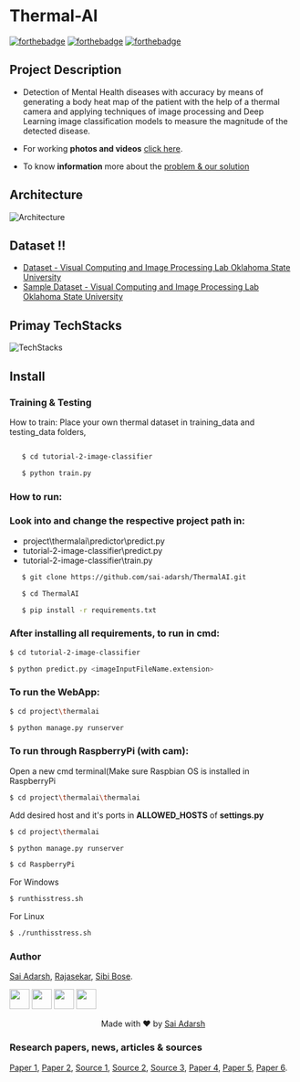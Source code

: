 # Thermal-AI
[![forthebadge](https://forthebadge.com/images/badges/built-with-love.svg)](https://forthebadge.com)
[![forthebadge](https://forthebadge.com/images/badges/made-with-python.svg)](https://forthebadge.com)
[![forthebadge](https://forthebadge.com/images/badges/check-it-out.svg)](https://forthebadge.com)
## Project Description
 
* Detection of Mental Health diseases with accuracy by means of generating a body heat map of the patient with the help of a thermal camera and applying techniques of image processing and Deep Learning image classification models to measure the magnitude of the detected disease.

* For working **photos and videos** [click here](https://github.com/Sai-Adarsh/ThermalAI/tree/master/WorkingPhotos).
* To know **information** more about the [problem & our solution](https://github.com/Sai-Adarsh/ThermalAI/blob/master/Phase1/Team%20Appendly%20-%20Shaastra%20AI%20Challenge%202018%20Phase%20I%20Ideation.pdf)


## Architecture 
![Architecture](https://github.com/Sai-Adarsh/ThermalAI/blob/master/WorkingPhotos/Architecture%20.jpg)

## Dataset !!

* [Dataset - Visual Computing and Image Processing Lab 
Oklahoma State University](http://vcipl-okstate.org/pbvs/bench/Data/04/download.html)
* [Sample Dataset - Visual Computing and Image Processing Lab 
Oklahoma State University](http://vcipl-okstate.org/pbvs/bench/Data/04/face01.zip) 

## Primay TechStacks

![TechStacks](https://raw.githubusercontent.com/Sai-Adarsh/ThermalAI/master/WorkingPhotos/Tech%20Stacks.jpg)
## Install

### Training & Testing

How to train:
Place your own thermal dataset in training_data and testing_data folders,

```sh

   $ cd tutorial-2-image-classifier

   $ python train.py
   ```

### How to run:  

### Look into and change the respective project path in:
* project\thermalai\predictor\predict.py
* tutorial-2-image-classifier\predict.py
* tutorial-2-image-classifier\train.py


```sh
   $ git clone https://github.com/sai-adarsh/ThermalAI.git

   $ cd ThermalAI

   $ pip install -r requirements.txt
   ```
### After installing all requirements, to run in cmd:
   ```sh
   $ cd tutorial-2-image-classifier

   $ python predict.py <imageInputFileName.extension>
   ```

### To run the WebApp:
   ```sh
   $ cd project\thermalai

   $ python manage.py runserver
   ```   

### To run through RaspberryPi (with cam):
   Open a new cmd terminal(Make sure Raspbian OS is installed in RaspberryPi
   ```sh
   $ cd project\thermalai\thermalai
   ```
   Add desired host and it's ports in **ALLOWED_HOSTS** of **settings.py**
   ```sh
   $ cd project\thermalai
   ```
   ```sh
   $ python manage.py runserver
   ```
   ```sh
   $ cd RaspberryPi
   ```
   For Windows
   ```sh
   $ runthisstress.sh
   ```
   For Linux
   ```sh
   $ ./runthisstress.sh
   ```

### Author

[Sai Adarsh](https://github.com/sai-adarsh),
[Rajasekar](https://github.com/rajasekar1999),
[Sibi Bose](https://www.linkedin.com/in/sibi-bose-8683b6150/).

[<img src="https://image.flaticon.com/icons/svg/185/185961.svg" width="35" padding="10">](https://twitter.com/dialstudios)
[<img src="https://image.flaticon.com/icons/svg/185/185964.svg" width="35" padding="10">](linkedin.com/in/sai-adarsh/)
[<img src="https://image.flaticon.com/icons/svg/185/185981.svg" width="35" padding="10">](https://www.facebook.com/saiadarsh99)
[<img src="https://image.flaticon.com/icons/svg/185/185985.svg" width="35" padding="10">](https://www.instagram.com/adarsh_theories/)

<p align="center"> Made with ❤ by <a href="https://github.com/sai-adarsh">Sai Adarsh</a></p>


### Research papers, news, articles & sources

[Paper 1](https://www.semanticscholar.org/paper/Facial-Thermal-Image-Analysis-for-Stress-Detection-Hong-Liu/2e8ccf7156629bcf14d43b946397eb04a14b9d78),
[Paper 2](http://www.pnas.org/content/pnas/suppl/2013/12/26/1321664111.DCSupplemental/pnas.201321664SI.pdf),
[Source 1](https://www.businesstoday.in/lifestyle/off-track/indians-suffer-from-stress-depression/story/280119.html),
[Source 2](https://economictimes.indiatimes.com/magazines/panache/89-per-cent-of-indias-population-suffering-from-stress-most-dont-feel-comfortable-talking-to-medical-professionals/articleshow/64926633.cms),
[Source 3](https://www.mentalhealth.org.uk/statistics/mental-health-statistics-stress),
[Paper 4](https://www.ncbi.nlm.nih.gov/pmc/articles/PMC3968009/),
[Paper 5](https://journals.plos.org/plosone/article?id=10.1371/journal.pone.0090782),
[Paper 6](https://www.researchgate.net/publication/261206963_Modeling_Stress_Using_Thermal_Facial_Patterns_A_Spatio-Temporal_Approach).

